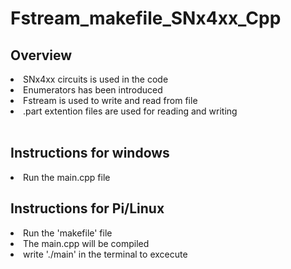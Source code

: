 # Fstream_makefile_SNx4xx_Cpp

<h2>Overview</h2>
<li>SNx4xx circuits is used in the code</li>
<li>Enumerators has been introduced</li>
<li>Fstream is used to write and read from file</li>
<li>.part extention files are used for reading and writing</li>

</br>
<h2>Instructions for windows</h2>
<li>Run the main.cpp file</li>
<h2>Instructions for Pi/Linux</h2>
<li>Run the 'makefile' file</li>
<li>The main.cpp will be compiled</li>
<li>write './main' in the terminal to excecute</li>

